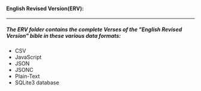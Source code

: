 #### English Revised Version(ERV):
----
##### The ERV folder contains the complete Verses of the "English Revised Version" bible in these various data formats:
* CSV
* JavaScript
* JSON
* JSONC
* Plain-Text
* SQLite3 database